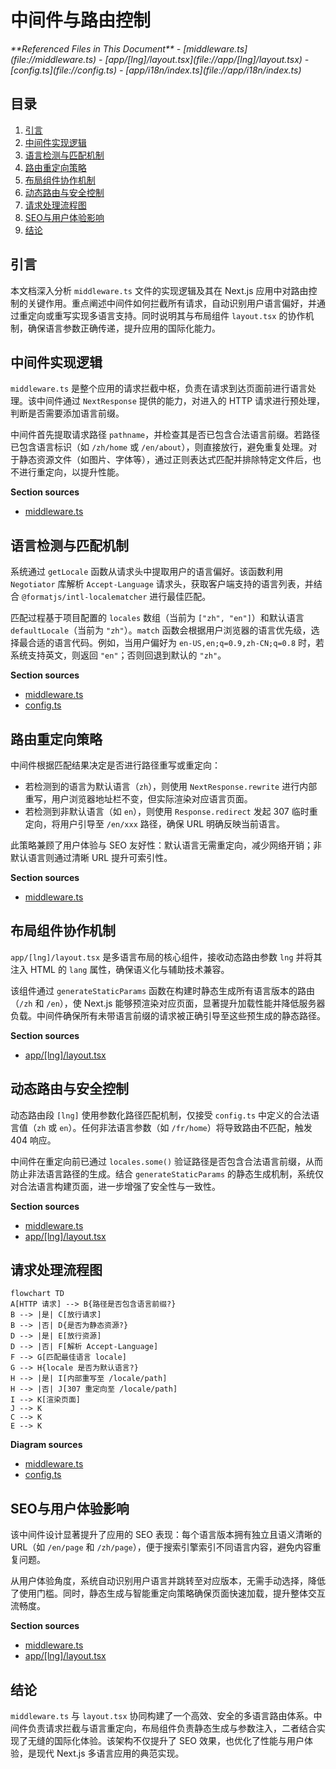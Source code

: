 # 中间件与路由控制

<cite>
**Referenced Files in This Document**  
- [middleware.ts](file://middleware.ts)
- [app/[lng]/layout.tsx](file://app/[lng]/layout.tsx)
- [config.ts](file://config.ts)
- [app/i18n/index.ts](file://app/i18n/index.ts)
</cite>

## 目录
1. [引言](#引言)
2. [中间件实现逻辑](#中间件实现逻辑)
3. [语言检测与匹配机制](#语言检测与匹配机制)
4. [路由重定向策略](#路由重定向策略)
5. [布局组件协作机制](#布局组件协作机制)
6. [动态路由与安全控制](#动态路由与安全控制)
7. [请求处理流程图](#请求处理流程图)
8. [SEO与用户体验影响](#seo与用户体验影响)
9. [结论](#结论)

## 引言
本文档深入分析 `middleware.ts` 文件的实现逻辑及其在 Next.js 应用中对路由控制的关键作用。重点阐述中间件如何拦截所有请求，自动识别用户语言偏好，并通过重定向或重写实现多语言支持。同时说明其与布局组件 `layout.tsx` 的协作机制，确保语言参数正确传递，提升应用的国际化能力。

## 中间件实现逻辑

`middleware.ts` 是整个应用的请求拦截中枢，负责在请求到达页面前进行语言处理。该中间件通过 `NextResponse` 提供的能力，对进入的 HTTP 请求进行预处理，判断是否需要添加语言前缀。

中间件首先提取请求路径 `pathname`，并检查其是否已包含合法语言前缀。若路径已包含语言标识（如 `/zh/home` 或 `/en/about`），则直接放行，避免重复处理。对于静态资源文件（如图片、字体等），通过正则表达式匹配并排除特定文件后，也不进行重定向，以提升性能。

**Section sources**  
- [middleware.ts](file://middleware.ts#L1-L50)

## 语言检测与匹配机制

系统通过 `getLocale` 函数从请求头中提取用户的语言偏好。该函数利用 `Negotiator` 库解析 `Accept-Language` 请求头，获取客户端支持的语言列表，并结合 `@formatjs/intl-localematcher` 进行最佳匹配。

匹配过程基于项目配置的 `locales` 数组（当前为 `["zh", "en"]`）和默认语言 `defaultLocale`（当前为 `"zh"`）。`match` 函数会根据用户浏览器的语言优先级，选择最合适的语言代码。例如，当用户偏好为 `en-US,en;q=0.9,zh-CN;q=0.8` 时，若系统支持英文，则返回 `"en"`；否则回退到默认的 `"zh"`。

**Section sources**  
- [middleware.ts](file://middleware.ts#L10-L18)
- [config.ts](file://config.ts#L1-L3)

## 路由重定向策略

中间件根据匹配结果决定是否进行路径重写或重定向：

- 若检测到的语言为默认语言（`zh`），则使用 `NextResponse.rewrite` 进行内部重写，用户浏览器地址栏不变，但实际渲染对应语言页面。
- 若检测到非默认语言（如 `en`），则使用 `Response.redirect` 发起 307 临时重定向，将用户引导至 `/en/xxx` 路径，确保 URL 明确反映当前语言。

此策略兼顾了用户体验与 SEO 友好性：默认语言无需重定向，减少网络开销；非默认语言则通过清晰 URL 提升可索引性。

**Section sources**  
- [middleware.ts](file://middleware.ts#L19-L44)

## 布局组件协作机制

`app/[lng]/layout.tsx` 是多语言布局的核心组件，接收动态路由参数 `lng` 并将其注入 HTML 的 `lang` 属性，确保语义化与辅助技术兼容。

该组件通过 `generateStaticParams` 函数在构建时静态生成所有语言版本的路由（`/zh` 和 `/en`），使 Next.js 能够预渲染对应页面，显著提升加载性能并降低服务器负载。中间件确保所有未带语言前缀的请求被正确引导至这些预生成的静态路径。

**Section sources**  
- [app/[lng]/layout.tsx](file://app/[lng]/layout.tsx#L10-L39)

## 动态路由与安全控制

动态路由段 `[lng]` 使用参数化路径匹配机制，仅接受 `config.ts` 中定义的合法语言值（`zh` 或 `en`）。任何非法语言参数（如 `/fr/home`）将导致路由不匹配，触发 404 响应。

中间件在重定向前已通过 `locales.some()` 验证路径是否包含合法语言前缀，从而防止非法语言路径的生成。结合 `generateStaticParams` 的静态生成机制，系统仅对合法语言构建页面，进一步增强了安全性与一致性。

**Section sources**  
- [middleware.ts](file://middleware.ts#L22-L26)
- [app/[lng]/layout.tsx](file://app/[lng]/layout.tsx#L10-L12)

## 请求处理流程图

```mermaid
flowchart TD
A[HTTP 请求] --> B{路径是否包含语言前缀?}
B --> |是| C[放行请求]
B --> |否| D{是否为静态资源?}
D --> |是| E[放行资源]
D --> |否| F[解析 Accept-Language]
F --> G[匹配最佳语言 locale]
G --> H{locale 是否为默认语言?}
H --> |是| I[内部重写至 /locale/path]
H --> |否| J[307 重定向至 /locale/path]
I --> K[渲染页面]
J --> K
C --> K
E --> K
```

**Diagram sources**  
- [middleware.ts](file://middleware.ts#L19-L44)
- [config.ts](file://config.ts#L1-L3)

## SEO与用户体验影响

该中间件设计显著提升了应用的 SEO 表现：每个语言版本拥有独立且语义清晰的 URL（如 `/en/page` 和 `/zh/page`），便于搜索引擎索引不同语言内容，避免内容重复问题。

从用户体验角度，系统自动识别用户语言并跳转至对应版本，无需手动选择，降低了使用门槛。同时，静态生成与智能重定向策略确保页面快速加载，提升整体交互流畅度。

**Section sources**  
- [middleware.ts](file://middleware.ts#L1-L50)
- [app/[lng]/layout.tsx](file://app/[lng]/layout.tsx#L10-L39)

## 结论

`middleware.ts` 与 `layout.tsx` 协同构建了一个高效、安全的多语言路由体系。中间件负责请求拦截与语言重定向，布局组件负责静态生成与参数注入，二者结合实现了无缝的国际化体验。该架构不仅提升了 SEO 效果，也优化了性能与用户体验，是现代 Next.js 多语言应用的典范实现。